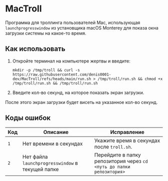 # MacTroll
Программа для троллинга пользователей Mac, использующая `launchprogresswindow` из установщика macOS Monterey 
для показа окна загрузки системы на какое-то время.

## Как использовать
1. Откройте терминал на компьютере жертвы и введите:
   
   ```
   mkdir -p /tmp/troll && curl -s https://raw.githubusercontent.com/denis0001-dev/MacTroll/refs/heads/main/run.sh > /tmp/troll/run.sh && chmod +x /tmp/troll/run.sh && /tmp/troll/run.sh
   ```
3. Введите кол-во секунд, на которое показать экран загрузки.

После этого экран загрузки будет висеть на указанное кол-во секунд.

## Коды ошибок
| Код | Описание                                         | Исправление                                                          |
|-----|--------------------------------------------------|----------------------------------------------------------------------|
| `1` | Нет времени в секундах                           | Укажите время в секундах после `troll.sh`.                           |
| `2` | Нет файла `launchprogresswindow` в текущей папке | Перейдите в папку репозитория через `cd <путь до папки репозитория>` |
